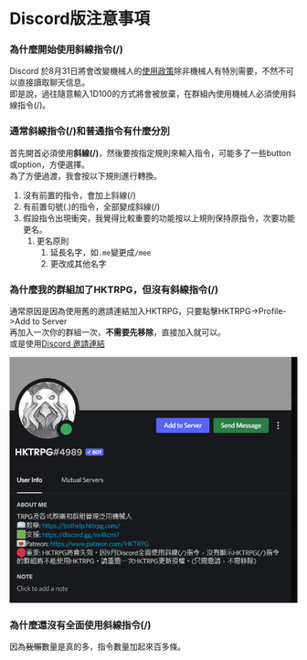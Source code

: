 # Discord版注意事項

### 為什麼開始使用斜線指令(/)

Discord 於8月31日將會改變機械人的[使用政策](https://support.discord.com/hc/en-us/articles/360040720412)除非機械人有特別需要，不然不可以直接讀取聊天信息。\
即是說，過往隨意輸入1D100的方式將會被放棄，在群組內使用機械人必須使用斜線指令(/)。

### 通常斜線指令(/)和普通指令有什麼分別

首先開首必須使用**斜線(/)**，然後要按指定規則來輸入指令，可能多了一些button或option，方便選擇。\
為了方便過渡，我會按以下規則進行轉換。

1. 沒有前置的指令，會加上斜線(/)
2. 有前置句號(.)的指令，全部變成斜線(/)
3. 假設指令出現衝突，我覺得比較重要的功能按以上規則保持原指令，次要功能更名。
   1. 更名原則
      1. 延長名字，如`.me`變更成`/mee`
      2. 更改成其他名字

### 為什麼我的群組加了HKTRPG，但沒有斜線指令(/)

通常原因是因為使用舊的邀請連結加入HKTRPG，只要點擊HKTRPG->Profile->Add to Server\
再加入一次你的群組一次，**不需要先移除**，直接加入就可以。\
或是使用[Discord 邀請連結](https://discord.hktrpg.com)

<img src="../.gitbook/assets/image (37).png" alt="" data-size="original">

### 為什麼還沒有全面使用斜線指令(/)

因為~~我懶~~數量是真的多，指令數量加起來百多條。
